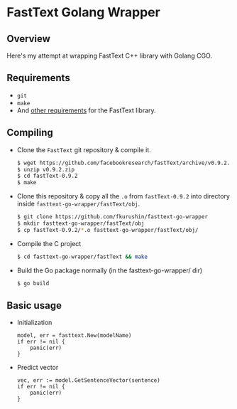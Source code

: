 # FastText Golang Wrapper

## Overview

Here's my attempt at wrapping FastText C++ library with Golang CGO.

## Requirements

- `git`
- `make`
- And [other requirements](https://github.com/facebookresearch/fastText/#requirements) for the FastText library.

## Compiling

- Clone the `FastText` git repository & compile it.

    ```Bash
    $ wget https://github.com/facebookresearch/fastText/archive/v0.9.2.zip
    $ unzip v0.9.2.zip
    $ cd fastText-0.9.2
    $ make
    ```

- Clone this repository & copy all the `.o` from `fastText-0.9.2` into directory inside `fasttext-go-wrapper/fastText/obj`.

    ```Bash
    $ git clone https://github.com/fkurushin/fasttext-go-wrapper
    $ mkdir fasttext-go-wrapper/fastText/obj
    $ cp fastText-0.9.2/*.o fasttext-go-wrapper/fastText/obj/
    ```

- Compile the C project

    ```Bash
    $ cd fasttext-go-wrapper/fastText && make
    ```

- Build the Go package normally (in the fasttext-go-wrapper/ dir)

    ```Bash
    $ go build
    ```

## Basic usage
- Initialization
    ```
    model, err = fasttext.New(modelName)
    if err != nil {
        panic(err)
    }
    ```
    
- Predict vector
    ```
    vec, err := model.GetSentenceVector(sentence)
    if err != nil {
        panic(err)
    }
    ```
